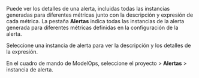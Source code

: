 Puede ver los detalles de una alerta, incluidas todas las instancias generadas para diferentes métricas junto con la descripción y expresión de cada métrica. La pestaña **Alertas** indica todas las instancias de la alerta generada para diferentes métricas definidas en la configuración de la alerta.

Seleccione una instancia de alerta para ver la descripción y los detalles de la expresión.

En el cuadro de mando de ModelOps, seleccione el proyecto > **Alertas** > instancia de alerta.


